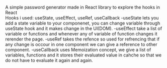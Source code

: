 A simple password generator made in React library to explore the hooks in React
<br/>
Hooks i used: useState, useEffect, useRef, useCallback
-useState lets you add a state variable to your componenet, you can change variable through useState hook and it makes change in the UI(DOM).
-useEffect take a list of variable or functions and whenever any of variable of function changes it rerender the page.
-useRef takes the refence so used for refrencing that if any change is occour in one component we can give a reference to other component.
-useCallback uses Memoization concept, we give a list of variables, functions and it stores their evaluated value in cahche so that we do not have to evaluate it again and again.

